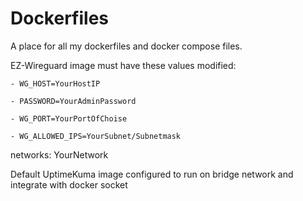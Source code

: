 # Dockerfiles

A place for all my dockerfiles and docker compose files.



EZ-Wireguard image must have these values modified:

    - WG_HOST=YourHostIP

    - PASSWORD=YourAdminPassword

    - WG_PORT=YourPortOfChoise

    - WG_ALLOWED_IPS=YourSubnet/Subnetmask

networks: YourNetwork


Default UptimeKuma image configured to run on bridge network and integrate with docker socket
